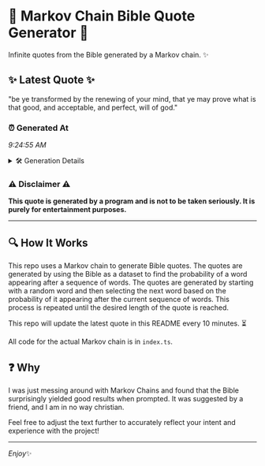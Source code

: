 # 📖 Markov Chain Bible Quote Generator 📖

Infinite quotes from the Bible generated by a Markov chain. ✨

## ✨ Latest Quote ✨
"be ye transformed by the renewing of your mind, that ye may prove what is that good, and acceptable, and perfect, will of god."

### ⏰ Generated At
*9:24:55 AM*

<details>
    <summary>🛠️ Generation Details</summary>
    <p>
        <strong>🌱 Seed:</strong> be<br>
        <strong>🔄 Iterations:</strong> 23<br>
        <strong>📜 Context History:</strong><br>[ be ]: ye<br>[ be, ye ]: transformed<br>[ be, ye, transformed ]: by<br>[ be, ye, transformed, by ]: the<br>[ be, ye, transformed, by, the ]: renewing<br>[ be, ye, transformed, by, the, renewing ]: of<br>[ ye, transformed, by, the, renewing, of ]: your<br>[ transformed, by, the, renewing, of, your ]: mind,<br>[ by, the, renewing, of, your, mind, ]: that<br>[ the, renewing, of, your, mind,, that ]: ye<br>[ renewing, of, your, mind,, that, ye ]: may<br>[ of, your, mind,, that, ye, may ]: prove<br>[ your, mind,, that, ye, may, prove ]: what<br>[ mind,, that, ye, may, prove, what ]: is<br>[ that, ye, may, prove, what, is ]: that<br>[ ye, may, prove, what, is, that ]: good,<br>[ may, prove, what, is, that, good, ]: and<br>[ prove, what, is, that, good,, and ]: acceptable,<br>[ what, is, that, good,, and, acceptable, ]: and<br>[ is, that, good,, and, acceptable,, and ]: perfect,<br>[ that, good,, and, acceptable,, and, perfect, ]: will<br>[ good,, and, acceptable,, and, perfect,, will ]: of<br>[ and, acceptable,, and, perfect,, will, of ]: god.<br>
    </p>
</details>

### ⚠️ Disclaimer ⚠️
**This quote is generated by a program and is not to be taken seriously. It is purely for entertainment purposes.**

---

## 🔍 How It Works

This repo uses a Markov chain to generate Bible quotes. The quotes are generated by using the Bible as a dataset to find the probability of a word appearing after a sequence of words. The quotes are generated by starting with a random word and then selecting the next word based on the probability of it appearing after the current sequence of words. This process is repeated until the desired length of the quote is reached.

This repo will update the latest quote in this README every 10 minutes. ⏳

All code for the actual Markov chain is in `index.ts`.

## ❓ Why

I was just messing around with Markov Chains and found that the Bible surprisingly yielded good results when prompted. 
It was suggested by a friend, and I am in no way christian.

Feel free to adjust the text further to accurately reflect your intent and experience with the project!

---

*Enjoy*✨
